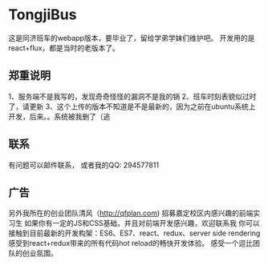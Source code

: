 # TongjiBus
这是同济班车的webapp版本，要毕业了，留给学弟学妹们维护吧。
开发用的是react+flux，都是当时的老版本了。

## 郑重说明
1、服务端不是我写的，发现奇奇怪怪的漏洞不是我的锅
2、班车时刻表貌似过时了，请更新
3、这个上传的版本不知道是不是最新的，因为之前在ubuntu系统上开发，后来。。系统被我删了（逃

## 联系
有问题可以邮件联系，
或者我的QQ: 294577811

## 广告
另外我所在的创业团队清风（http://qfplan.com) 招募嘉定校区内感兴趣的前端实习生
如果你有一定的JS和CSS基础，并且对前端开发感兴趣，欢迎联系我
你可以接触到目前最新的开发构架：ES6、ES7、react、redux、server side rendering
感受到react+redux带来的所有代码hot reload的畅快开发体验。
感受一个逗比团队的创业氛围。
